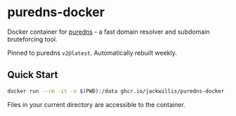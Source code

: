 # puredns-docker

Docker container for [puredns](https://github.com/d3mondev/puredns) - a fast domain resolver and subdomain bruteforcing tool.

Pinned to puredns `v2@latest`. Automatically rebuilt weekly.

## Quick Start

```bash
docker run --rm -it -v $(PWD):/data ghcr.io/jackwillis/puredns-docker --help
```

Files in your current directory are accessible to the container.
